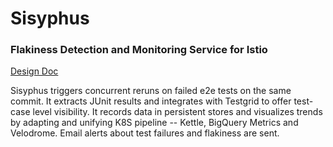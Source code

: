 # Sisyphus

### Flakiness Detection and Monitoring Service for Istio

[Design Doc](goo.gl/119VaV)

Sisyphus triggers concurrent reruns on failed e2e tests on the same commit. It extracts JUnit results and integrates with Testgrid to offer test-case level visibility. It records data in persistent stores and visualizes trends by adapting and unifying K8S pipeline -- Kettle, BigQuery Metrics and Velodrome. Email alerts about test failures and flakiness are sent.
